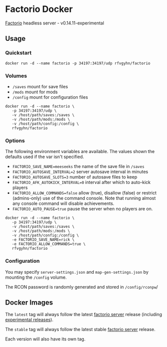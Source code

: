 # Factorio Docker

[Factorio][0] headless server - v0.14.11-experimental

## Usage

### Quickstart

```
docker run -d --name factorio -p 34197:34197/udp rfvgyhn/factorio
```

### Volumes

* `/saves` mount for save files
* `/mods` mount for mods
* `/config` mount for configuration files

```
docker run -d --name factorio \
   -p 34197:34197/udp \
   -v /host/path/saves:/saves \
   -v /host/path/mods:/mods \
   -v /host/path/config:/config \
   rfvgyhn/factorio
```

### Options

The following environment variables are available. The values shown the defaults used if
the var isn't specified.

* `FACTORIO_SAVE_NAME=meeseeks` the name of the save file in `/saves`
* `FACTORIO_AUTOSAVE_INTERVAL=2` server autosave interval in minutes
* `FACTORIO_AUTOSAVE_SLOTS=3` number of autosave files to keep
* `FACTORIO_AFK_AUTOKICK_INTERVAL=0` interval after which to auto-kick players
* `FACTORIO_ALLOW_COMMANDS=false` allow (true), disallow (false) or restrict (admins-only) use of the command console. Note that running almost any console command will disable achievements.
* `FACTORIO_AUTO_PAUSE=true` pause the server when no players are on.

```
docker run -d --name factorio \
   -p 34197:34197/udp \
   -v /host/path/saves:/saves \
   -v /host/path/mods:/mods \
   -v /host/path/config:/config \
   -e FACTORIO_SAVE_NAME=rick \
   -e FACTORIO_ALLOW_COMMANDS=true \
   rfvgyhn/factorio
```

### Configuration

You may specify `server-settings.json` and `map-gen-settings.json` by mounting the 
`/config` volume.

The RCON password is randomly generated and stored in `/config/rconpw`/

## Docker Images

The `latest` tag will always follow the latest [factorio server][1] release
(including [experimental releases][2]).

The `stable` tag will always follow the latest stable [factorio server][1] release.

Each version will also have its own tag.


[0]: https://www.factorio.com/
[1]: https://www.factorio.com/download-headless/stable
[2]: https://www.factorio.com/download-headless/experimental

